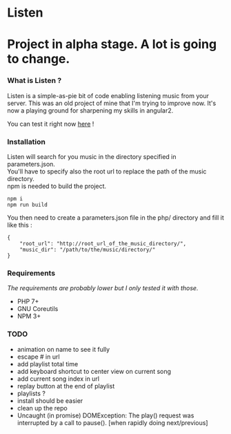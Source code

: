 Listen
======

# Project in alpha stage. A lot is going to change.

### What is Listen ?
Listen is a simple-as-pie bit of code enabling listening music from your server.
This was an old project of mine that I'm trying to improve now.
It's now a playing ground for sharpening my skills in angular2.

You can test it right now [here](http://nibou.eu/listen) !

### Installation

Listen will search for you music in the directory specified in parameters.json.  
You'll have to specify also the root url to replace the path of the music directory.  
npm is needed to build the project.
```
npm i
npm run build
```

You then need to create a parameters.json file in the php/ directory and fill it like this :
```
{
    "root_url": "http://root_url_of_the_music_directory/",
    "music_dir": "/path/to/the/music/directory/"
}
```

### Requirements
_The requirements are probably lower but I only tested it with those._
- PHP 7+
- GNU Coreutils
- NPM 3+

### TODO
- animation on name to see it fully
- escape # in url
- add playlist total time
- add keyboard shortcut to center view on current song
- add current song index in url
- replay button at the end of playlist
- playlists ?
- install should be easier
- clean up the repo
- Uncaught (in promise) DOMException: The play() request was interrupted by a call to pause(). [when rapidly doing next/previous]
